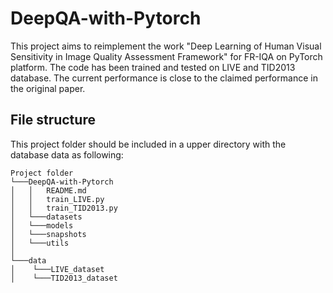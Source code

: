 # DeepQA-with-Pytorch

This project aims to reimplement the work "Deep Learning of Human Visual Sensitivity in Image Quality Assessment Framework" for FR-IQA on PyTorch platform. The code has been trained and tested on LIVE and TID2013 database. The current performance is close to the claimed performance in the original paper. 

## File structure

This project folder should be included in a upper directory with the database data as following:

```
Project folder
└───DeepQA-with-Pytorch
│   │   README.md
│   │   train_LIVE.py
│   │   train_TID2013.py
│   └───datasets
│   └───models
│   └───snapshots
│   └───utils
│
└───data
│    └───LIVE_dataset
│    └───TID2013_dataset
```

